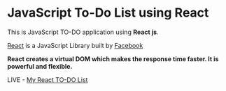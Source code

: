 # JavaScript To-Do List using React

  This is JavaScript TO-DO application using **React js**.
  
  [React](http://facebook.github.io/react/) is a JavaScript Library built by [Facebook](https://twitter.com/fbplatform)
  
  **React creates a virtual DOM which makes the response time faster. It is powerful and flexible.**
  
  LIVE - [My React TO-DO List](http://javascript-react-todolist.getforge.io/)
  
  
